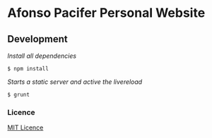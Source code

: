 # Afonso Pacifer Personal Website #

## Development
*Install all dependencies*

    $ npm install

*Starts a static server and active the livereload*

    $ grunt

### Licence
[MIT Licence](licence.md)
